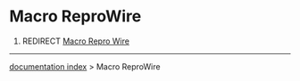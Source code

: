 # Macro ReproWire
1.  REDIRECT [Macro Repro Wire](Macro_Repro_Wire.md)

---
[documentation index](../README.md) > Macro ReproWire
